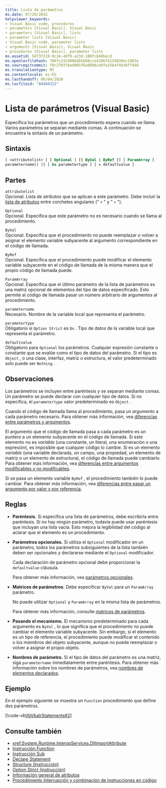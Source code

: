 ```yaml
---
title: Lista de parámetros
ms.date: 07/20/2015
helpviewer_keywords:
- Visual Basic code, procedures
- parameters [Visual Basic], Visual Basic
- parameters [Visual Basic], lists
- parameter lists [Visual Basic]
- Visual Basic code, parameter lists
- arguments [Visual Basic], Visual Basic
- procedures [Visual Basic], parameter lists
ms.assetid: 5d737319-0c34-4df9-a23d-188fc840becd
ms.openlocfilehash: 706fc2414806db5608cce410bf4156839ec2d83e
ms.sourcegitcommit: f8c270376ed905f6a8896ce0fe25b4f4b38ff498
ms.translationtype: MT
ms.contentlocale: es-ES
ms.lasthandoff: 06/04/2020
ms.locfileid: "84404322"
---
```

# <a name="parameter-list-visual-basic"></a>Lista de parámetros (Visual Basic)

Especifica los parámetros que un procedimiento espera cuando se llama. Varios parámetros se separan mediante comas. A continuación se encuentra la sintaxis de un parámetro.

## <a name="syntax"></a>Sintaxis

```vb
[ <attributelist> ] [ Optional ] [{ ByVal | ByRef }] [ ParamArray ]
parametername[( )] [ As parametertype ] [ = defaultvalue ]
```

## <a name="parts"></a>Partes

`attributelist`  
Opcional. Lista de atributos que se aplican a este parámetro. Debe incluir la [lista de atributos](attribute-list.md) entre corchetes angulares (" `<` " y " `>` ").

`Optional`  
Opcional. Especifica que este parámetro no es necesario cuando se llama al procedimiento.

`ByVal`  
Opcional. Especifica que el procedimiento no puede reemplazar o volver a asignar el elemento variable subyacente al argumento correspondiente en el código de llamada.

`ByRef`  
Opcional. Especifica que el procedimiento puede modificar el elemento variable subyacente en el código de llamada de la misma manera que el propio código de llamada puede.

`ParamArray`  
Opcional. Especifica que el último parámetro de la lista de parámetros es una matriz opcional de elementos del tipo de datos especificado. Esto permite al código de llamada pasar un número arbitrario de argumentos al procedimiento.

`parametername`  
Necesario. Nombre de la variable local que representa el parámetro.

`parametertype`  
Obligatorio si `Option Strict` es `On` . Tipo de datos de la variable local que representa el parámetro.

`defaultvalue`  
Obligatorio para `Optional` los parámetros. Cualquier expresión constante o constante que se evalúe como el tipo de datos del parámetro. Si el tipo es `Object` , o una clase, interfaz, matriz o estructura, el valor predeterminado solo puede ser `Nothing` .

## <a name="remarks"></a>Observaciones

Los parámetros se incluyen entre paréntesis y se separan mediante comas. Un parámetro se puede declarar con cualquier tipo de datos. Si no especifica, el `parametertype` valor predeterminado es `Object` .

Cuando el código de llamada llama al procedimiento, pasa un *argumento* a cada parámetro necesario. Para obtener más información, vea [diferencias entre parámetros y argumentos](../../programming-guide/language-features/procedures/differences-between-parameters-and-arguments.md).

El argumento que el código de llamada pasa a cada parámetro es un puntero a un elemento subyacente en el código de llamada. Si este elemento no es *variable* (una constante, un literal, una enumeración o una expresión), es imposible que cualquier código lo cambie. Si es un elemento *variable* (una variable declarada, un campo, una propiedad, un elemento de matriz o un elemento de estructura), el código de llamada puede cambiarlo. Para obtener más información, vea [diferencias entre argumentos modificables y no modificables](../../programming-guide/language-features/procedures/differences-between-modifiable-and-nonmodifiable-arguments.md).

Si se pasa un elemento variable `ByRef` , el procedimiento también lo puede cambiar. Para obtener más información, vea [diferencias entre pasar un argumento por valor y por referencia](../../programming-guide/language-features/procedures/differences-between-passing-an-argument-by-value-and-by-reference.md).

## <a name="rules"></a>Reglas

- **Paréntesis.** Si especifica una lista de parámetros, debe escribirla entre paréntesis. Si no hay ningún parámetro, todavía puede usar paréntesis que incluyan una lista vacía. Esto mejora la legibilidad del código al aclarar que el elemento es un procedimiento.

- **Parámetros opcionales.** Si utiliza el `Optional` modificador en un parámetro, todos los parámetros subsiguientes de la lista también deben ser opcionales y declararse mediante el `Optional` modificador.

     Cada declaración de parámetro opcional debe proporcionar la `defaultvalue` cláusula.

     Para obtener más información, vea [parámetros opcionales](../../programming-guide/language-features/procedures/optional-parameters.md).

- **Matrices de parámetros.** Debe especificar `ByVal` para un `ParamArray` parámetro.

     No puede utilizar `Optional` y `ParamArray` en la misma lista de parámetros.

     Para obtener más información, consulte [matrices de parámetros](../../programming-guide/language-features/procedures/parameter-arrays.md).

- **Pasando el mecanismo.** El mecanismo predeterminado para cada argumento es `ByVal` , lo que significa que el procedimiento no puede cambiar el elemento variable subyacente. Sin embargo, si el elemento es un tipo de referencia, el procedimiento puede modificar el contenido o los miembros del objeto subyacente, aunque no puede reemplazar o volver a asignar el propio objeto.

- **Nombres de parámetro.** Si el tipo de datos del parámetro es una matriz, siga `parametername` inmediatamente entre paréntesis. Para obtener más información sobre los nombres de parámetros, vea [nombres de elementos declarados](../../programming-guide/language-features/declared-elements/declared-element-names.md).

## <a name="example"></a>Ejemplo

En el ejemplo siguiente se muestra un `Function` procedimiento que define dos parámetros.

[!code-vb[VbVbalrStatements#2](~/samples/snippets/visualbasic/VS_Snippets_VBCSharp/VbVbalrStatements/VB/Class1.vb#2)]

## <a name="see-also"></a>Consulte también

- <xref:System.Runtime.InteropServices.DllImportAttribute>
- [Instrucción Function](function-statement.md)
- [Instrucción Sub](sub-statement.md)
- [Declare Statement](declare-statement.md)
- [Structure (Instrucción)](structure-statement.md)
- [Option Strict (instrucción)](option-strict-statement.md)
- [Información general de atributos](../../programming-guide/concepts/attributes/index.md)
- [Procedimiento Interrupción y combinación de instrucciones en código](../../programming-guide/program-structure/how-to-break-and-combine-statements-in-code.md)
